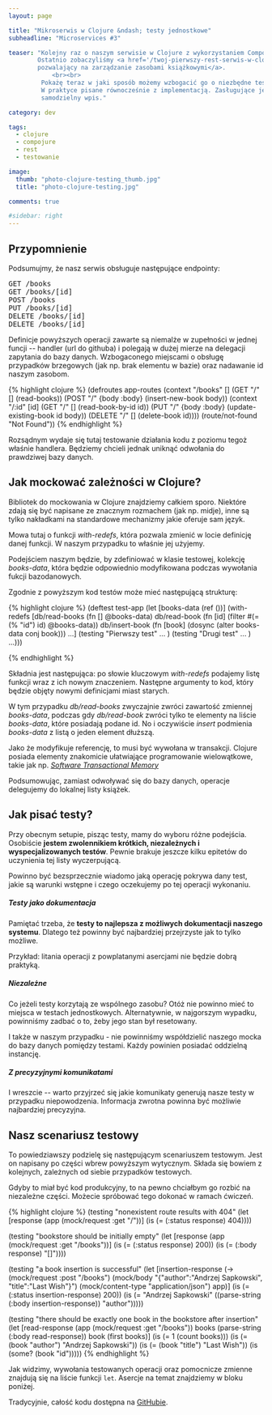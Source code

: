 ```yaml
---
layout: page

title: "Mikroserwis w Clojure &ndash; testy jednostkowe"
subheadline: "Microservices #3"

teaser: "Kolejny raz o naszym serwisie w Clojure z wykorzystaniem Compojure.
        Ostatnio zobaczyliśmy <a href='/twoj-pierwszy-rest-serwis-w-clojure'>jak stworzyć projekt
        pozwalający na zarządzanie zasobami książkowymi</a>.
            <br><br>
         Pokażę teraz w jaki sposób możemy wzbogacić go o niezbędne testy jednostkowe.
         W praktyce pisane równocześnie z implementacją. Zasługujące jednak na
         samodzielny wpis."

category: dev

tags:
  - clojure
  - compojure
  - rest
  - testowanie

image:
  thumb: "photo-clojure-testing_thumb.jpg"
  title: "photo-clojure-testing.jpg"

comments: true

#sidebar: right
---
```


## Przypomnienie

Podsumujmy, że nasz serwis obsługuje następujące endpointy:

<pre>
GET /books
GET /books/[id]
POST /books
PUT /books/[id]
DELETE /books/[id]
DELETE /books/[id]
</pre>


Definicje powyższych operacji zawarte są niemalże w zupełności w jednej funcji -- handler (url do githuba)
i polegają w dużej mierze na delegacji zapytania do bazy danych.
Wzbogaconego miejscami o obsługę przypadków brzegowych (jak np. brak elementu w bazie)
oraz nadawanie id naszym zasobom.


{% highlight clojure %}
(defroutes app-routes
           (context "/books" []
             (GET "/" [] (read-books))
             (POST "/" {body :body} (insert-new-book body))
             (context "/:id" [id]
               (GET "/" [] (read-book-by-id id))
               (PUT "/" {body :body} (update-existing-book id body))
               (DELETE "/" [] (delete-book id))))
           (route/not-found "Not Found"))
{% endhighlight %}


Rozsądnym wydaje się tutaj testowanie działania kodu z poziomu tegoż właśnie handlera.
Będziemy chcieli jednak uniknąć odwołania do prawdziwej bazy danych.

## Jak mockować zależności w Clojure?

Bibliotek do mockowania w Clojure znajdziemy całkiem sporo. Niektóre zdają się
być napisane ze znacznym rozmachem (jak np. midje), inne są tylko nakładkami na
standardowe mechanizmy jakie oferuje sam język.

Mowa tutaj o funkcji *with-redefs*, która pozwala zmienić w locie definicję danej funkcji.
W naszym przypadku to właśnie jej użyjemy.

Podejściem naszym będzie, by zdefiniować w klasie testowej, kolekcję *books-data*,
która będzie odpowiednio modyfikowana podczas wywołania fukcji bazodanowych.

Zgodnie z powyższym kod testów może mieć następującą strukturę:


{% highlight clojure %}
(deftest test-app
  (let [books-data (ref ())]
    (with-redefs
      [db/read-books (fn [] @books-data)
       db/read-book (fn [id] (filter #(= (% "id") id) @books-data))
       db/insert-book (fn [book] (dosync (alter books-data conj book)))
       ...]
      (testing "Pierwszy test" ... )
      (testing "Drugi test" ... )
      ...)))

{% endhighlight %}


Składnia jest następująca: po słowie kluczowym *with-redefs* podajemy listę funkcji wraz z ich nowym znaczeniem.
Następne argumenty to kod, który będzie objęty nowymi definicjami miast starych.

W tym przypadku *db/read-books* zwyczajnie zwróci zawartość zmiennej *books-data*,
podczas gdy *db/read-book* zwróci tylko te elementy na liście *books-data*, które posiadają podane id.
No i oczywiście *insert* podmienia *books-data* z listą o jeden element dłuższą.

Jako że modyfikuje referencję, to musi być wywołana w transakcji. Clojure posiada
elementy znakomicie ułatwiające programowanie wielowątkowe, takie jak np.
[*Software Transactional Memory*](https://clojure.org/reference/refs)

Podsumowując, zamiast odwoływać się do bazy danych, operacje delegujemy do lokalnej listy książek.


## Jak pisać testy?

Przy obecnym setupie, pisząc testy, mamy do wyboru różne podejścia.
Osobiście **jestem zwolennikiem krótkich, niezależnych i wyspecjalizowanych testów**.
Pewnie brakuje jeszcze kilku epitetów do uczynienia tej listy wyczerpującą.

Powinno być bezsprzecznie wiadomo jaką operację pokrywa dany test,
jakie są warunki wstępne i czego oczekujemy po tej operacji wykonaniu.

##### Testy jako dokumentacja

Pamiętać trzeba, że **testy to najlepsza z możliwych dokumentacji naszego systemu**.
Dlatego też powinny być najbardziej przejrzyste jak to tylko możliwe.

Przykład: litania operacji z powplatanymi asercjami nie będzie dobrą praktyką.

##### Niezależne

Co jeżeli testy korzytają ze wspólnego zasobu? Otóż nie powinno mieć to miejsca
w testach jednostkowych. Alternatywnie, w najgorszym wypadku, powinniśmy zadbać o to, żeby jego stan był resetowany.

I także w naszym przypadku - nie powinniśmy współdzielić naszego mocka do bazy
danych pomiędzy testami. Każdy powinien posiadać oddzielną instancję.

##### Z precyzyjnymi komunikatami

I wreszcie -- warto przyjrzeć się jakie komunikaty generują nasze testy w przypadku
niepowodzenia. Informacja zwrotna powinna być możliwie najbardziej precyzyjna.

## Nasz scenariusz testowy

To powiedziawszy podzielę się następującym scenariuszem testowym.
Jest on napisany po części wbrew powyższym wytycznym. Składa się bowiem
z kolejnych, zależnych od siebie przypadków testowych.

Gdyby to miał być kod produkcyjny, to na pewno chciałbym go rozbić na niezależne części.
Możecie spróbować tego dokonać w ramach ćwiczeń.


{% highlight clojure %}
(testing "nonexistent route results with 404"
  (let [response (app (mock/request :get "/"))]
    (is (= (:status response) 404))))

(testing "bookstore should be initially empty"
  (let [response (app (mock/request :get "/books"))]
    (is (= (:status response) 200))
    (is (= (:body response) "[]"))))

(testing "a book insertion is successful"
  (let [insertion-response (-> (mock/request :post "/books")
                               (mock/body "{\"author\":\"Andrzej Sapkowski\", \"title\":\"Last Wish\"}")
                               (mock/content-type "application/json")
                               app)]
    (is (= (:status insertion-response) 200))
    (is (= "Andrzej Sapkowski" ((parse-string (:body insertion-response)) "author")))))

(testing "there should be exactly one book in the bookstore after insertion"
  (let [read-response (app (mock/request :get "/books"))
        books (parse-string (:body read-response))
        book (first books)]
    (is (= 1 (count books)))
    (is (= (book "author") "Andrzej Sapkowski"))
    (is (= (book "title") "Last Wish"))
    (is (some? (book "id")))))
{% endhighlight %}


Jak widzimy, wywołania testowanych operacji oraz pomocnicze zmienne znajdują się na liście funkcji `let`.
Asercje na temat znajdziemy w bloku poniżej.

Tradycyjnie, całość kodu dostępna na [GitHubie](https://github.com/paliwodar/clojure-bookstore).

